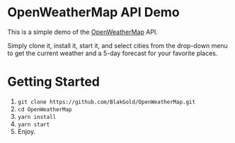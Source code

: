 # OpenWeatherMap API Demo

This is a simple demo of the [OpenWeatherMap](https://openweathermap.org/) API.

Simply clone it, install it, start it, and select cities from the drop-down menu to get the current weather and a 5-day forecast for your favorite places.

# Getting Started

1. `git clone https://github.com/BlakGold/OpenWeatherMap.git`
2. `cd OpenWeatherMap`
3. `yarn install`
4. `yarn start`
5. Enjoy.
